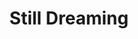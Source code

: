 ---
layout: product
product_id: 4411623211070
id: 4411623211070
title: Still Dreaming
body_html: >-
  <p>Artwork for my 2020 <a href="http://coveomusic.com/" title="COVEO Music"
  target="_blank">COVEO</a> single, 'Still Dreaming'.<br></p>

  <p>I originally took the photo of the rose for one of my previous songs, <em>Autumn 14</em> but after circumstances changed before releasing the single, the song was better suited to have different artwork. Once I finished up <em>Still Dreaming</em> I knew that this was the artwork to use. </p>

  <p><a href="http://coveomusic.com/still-dreaming/" title="COVEO Music | Still Dreaming" target="_blank">Listen on your favourite platform</a>.</p>

  <p> </p>
vendor: Connell McCarthy
product_type: Posters, Prints, & Visual Artwork
created_at: 2019-12-28T16:49:33-05:00
handle: still-dreaming
updated_at: 2024-09-14T21:55:32-04:00
published_at: 2019-12-28T16:49:33-05:00
template_suffix: ""
published_scope: global
tags: Batch 04, coveo, music, Print, sunrise, sunset
status: active
admin_graphql_api_id: gid://shopify/Product/4411623211070
variants:
  - product_id: 4411623211070
    id: 39577200525374
    title: 8x10” / Full Colour
    price: "35.00"
    position: 1
    inventory_policy: continue
    compare_at_price: null
    option1: 8x10”
    option2: Full Colour
    option3: null
    created_at: 2021-09-01T14:54:34-04:00
    updated_at: 2023-10-27T20:29:39-04:00
    taxable: true
    barcode: ""
    fulfillment_service: manual
    grams: 208
    inventory_management: shopify
    requires_shipping: true
    sku: CM-PP-B1-01-XXS-FC
    weight: 0.208
    weight_unit: kg
    inventory_item_id: 41671641333822
    inventory_quantity: 100
    old_inventory_quantity: 100
    admin_graphql_api_id: gid://shopify/ProductVariant/39577200525374
    image_id: 13904778395710
  - product_id: 4411623211070
    id: 39577200656446
    title: 8x10” / Black & White
    price: "35.00"
    position: 2
    inventory_policy: continue
    compare_at_price: null
    option1: 8x10”
    option2: Black & White
    option3: null
    created_at: 2021-09-01T14:54:34-04:00
    updated_at: 2023-10-27T20:29:39-04:00
    taxable: true
    barcode: ""
    fulfillment_service: manual
    grams: 208
    inventory_management: shopify
    requires_shipping: true
    sku: CM-PP-B1-01-XXS-BW
    weight: 0.208
    weight_unit: kg
    inventory_item_id: 41671641366590
    inventory_quantity: 100
    old_inventory_quantity: 100
    admin_graphql_api_id: gid://shopify/ProductVariant/39577200656446
    image_id: 13904778362942
  - product_id: 4411623211070
    id: 39577200754750
    title: 8.5x11” / Full Colour
    price: "35.00"
    position: 3
    inventory_policy: continue
    compare_at_price: null
    option1: 8.5x11”
    option2: Full Colour
    option3: null
    created_at: 2021-09-01T14:54:34-04:00
    updated_at: 2023-10-27T20:29:39-04:00
    taxable: true
    barcode: ""
    fulfillment_service: manual
    grams: 208
    inventory_management: shopify
    requires_shipping: true
    sku: CM-PP-B1-01-XS-FC
    weight: 0.208
    weight_unit: kg
    inventory_item_id: 41671641399358
    inventory_quantity: 100
    old_inventory_quantity: 100
    admin_graphql_api_id: gid://shopify/ProductVariant/39577200754750
    image_id: 13904778395710
  - product_id: 4411623211070
    id: 39577200787518
    title: 8.5x11” / Black & White
    price: "35.00"
    position: 4
    inventory_policy: continue
    compare_at_price: null
    option1: 8.5x11”
    option2: Black & White
    option3: null
    created_at: 2021-09-01T14:54:34-04:00
    updated_at: 2023-10-27T20:29:39-04:00
    taxable: true
    barcode: ""
    fulfillment_service: manual
    grams: 208
    inventory_management: shopify
    requires_shipping: true
    sku: CM-PP-B1-01-XS-BW
    weight: 0.208
    weight_unit: kg
    inventory_item_id: 41671641432126
    inventory_quantity: 100
    old_inventory_quantity: 100
    admin_graphql_api_id: gid://shopify/ProductVariant/39577200787518
    image_id: 13904778362942
  - product_id: 4411623211070
    id: 39577200820286
    title: 13x19” / Full Colour
    price: "40.00"
    position: 5
    inventory_policy: continue
    compare_at_price: null
    option1: 13x19”
    option2: Full Colour
    option3: null
    created_at: 2021-09-01T14:54:34-04:00
    updated_at: 2023-10-27T20:29:39-04:00
    taxable: true
    barcode: ""
    fulfillment_service: manual
    grams: 208
    inventory_management: shopify
    requires_shipping: true
    sku: CM-PP-B1-01-S-FC
    weight: 0.208
    weight_unit: kg
    inventory_item_id: 41671641464894
    inventory_quantity: 100
    old_inventory_quantity: 100
    admin_graphql_api_id: gid://shopify/ProductVariant/39577200820286
    image_id: 13904778395710
  - product_id: 4411623211070
    id: 39577200853054
    title: 13x19” / Black & White
    price: "40.00"
    position: 6
    inventory_policy: continue
    compare_at_price: null
    option1: 13x19”
    option2: Black & White
    option3: null
    created_at: 2021-09-01T14:54:34-04:00
    updated_at: 2023-10-27T20:29:39-04:00
    taxable: true
    barcode: ""
    fulfillment_service: manual
    grams: 208
    inventory_management: shopify
    requires_shipping: true
    sku: CM-PP-B1-01-S-BW
    weight: 0.208
    weight_unit: kg
    inventory_item_id: 41671641497662
    inventory_quantity: 100
    old_inventory_quantity: 100
    admin_graphql_api_id: gid://shopify/ProductVariant/39577200853054
    image_id: 13904778362942
  - product_id: 4411623211070
    id: 39577200885822
    title: 16x20” / Full Colour
    price: "50.00"
    position: 7
    inventory_policy: continue
    compare_at_price: null
    option1: 16x20”
    option2: Full Colour
    option3: null
    created_at: 2021-09-01T14:54:34-04:00
    updated_at: 2023-10-27T20:29:39-04:00
    taxable: true
    barcode: ""
    fulfillment_service: manual
    grams: 208
    inventory_management: shopify
    requires_shipping: true
    sku: CM-PP-B1-01-M-FC
    weight: 0.208
    weight_unit: kg
    inventory_item_id: 41671641530430
    inventory_quantity: 100
    old_inventory_quantity: 100
    admin_graphql_api_id: gid://shopify/ProductVariant/39577200885822
    image_id: 13904778395710
  - product_id: 4411623211070
    id: 39577200918590
    title: 16x20” / Black & White
    price: "50.00"
    position: 8
    inventory_policy: continue
    compare_at_price: null
    option1: 16x20”
    option2: Black & White
    option3: null
    created_at: 2021-09-01T14:54:34-04:00
    updated_at: 2023-10-27T20:29:39-04:00
    taxable: true
    barcode: ""
    fulfillment_service: manual
    grams: 208
    inventory_management: shopify
    requires_shipping: true
    sku: CM-PP-B1-01-M-BW
    weight: 0.208
    weight_unit: kg
    inventory_item_id: 41671641563198
    inventory_quantity: 100
    old_inventory_quantity: 100
    admin_graphql_api_id: gid://shopify/ProductVariant/39577200918590
    image_id: 13904778362942
  - product_id: 4411623211070
    id: 39577200951358
    title: 20x24” / Full Colour
    price: "60.00"
    position: 9
    inventory_policy: continue
    compare_at_price: null
    option1: 20x24”
    option2: Full Colour
    option3: null
    created_at: 2021-09-01T14:54:34-04:00
    updated_at: 2023-10-27T20:29:39-04:00
    taxable: true
    barcode: ""
    fulfillment_service: manual
    grams: 208
    inventory_management: shopify
    requires_shipping: true
    sku: CM-PP-B1-01-L-FC
    weight: 0.208
    weight_unit: kg
    inventory_item_id: 41671641595966
    inventory_quantity: 100
    old_inventory_quantity: 100
    admin_graphql_api_id: gid://shopify/ProductVariant/39577200951358
    image_id: 13904778395710
  - product_id: 4411623211070
    id: 39577200984126
    title: 20x24” / Black & White
    price: "60.00"
    position: 10
    inventory_policy: continue
    compare_at_price: null
    option1: 20x24”
    option2: Black & White
    option3: null
    created_at: 2021-09-01T14:54:34-04:00
    updated_at: 2023-10-27T20:29:39-04:00
    taxable: true
    barcode: ""
    fulfillment_service: manual
    grams: 208
    inventory_management: shopify
    requires_shipping: true
    sku: CM-PP-B1-01-L-BW
    weight: 0.208
    weight_unit: kg
    inventory_item_id: 41671641628734
    inventory_quantity: 100
    old_inventory_quantity: 100
    admin_graphql_api_id: gid://shopify/ProductVariant/39577200984126
    image_id: 13904778362942
  - product_id: 4411623211070
    id: 39577201016894
    title: 20x30” / Full Colour
    price: "70.00"
    position: 11
    inventory_policy: continue
    compare_at_price: null
    option1: 20x30”
    option2: Full Colour
    option3: null
    created_at: 2021-09-01T14:54:34-04:00
    updated_at: 2023-10-27T20:29:39-04:00
    taxable: true
    barcode: ""
    fulfillment_service: manual
    grams: 208
    inventory_management: shopify
    requires_shipping: true
    sku: CM-PP-B1-01-XL-FC
    weight: 0.208
    weight_unit: kg
    inventory_item_id: 41671641661502
    inventory_quantity: 100
    old_inventory_quantity: 100
    admin_graphql_api_id: gid://shopify/ProductVariant/39577201016894
    image_id: 13904778395710
  - product_id: 4411623211070
    id: 39577201049662
    title: 20x30” / Black & White
    price: "70.00"
    position: 12
    inventory_policy: continue
    compare_at_price: null
    option1: 20x30”
    option2: Black & White
    option3: null
    created_at: 2021-09-01T14:54:34-04:00
    updated_at: 2023-10-27T20:29:39-04:00
    taxable: true
    barcode: ""
    fulfillment_service: manual
    grams: 208
    inventory_management: shopify
    requires_shipping: true
    sku: CM-PP-B1-01-XL-BW
    weight: 0.208
    weight_unit: kg
    inventory_item_id: 41671641694270
    inventory_quantity: 100
    old_inventory_quantity: 100
    admin_graphql_api_id: gid://shopify/ProductVariant/39577201049662
    image_id: 13904778362942
  - product_id: 4411623211070
    id: 39577201082430
    title: 24x36” / Full Colour
    price: "90.00"
    position: 13
    inventory_policy: continue
    compare_at_price: null
    option1: 24x36”
    option2: Full Colour
    option3: null
    created_at: 2021-09-01T14:54:34-04:00
    updated_at: 2023-10-27T20:29:39-04:00
    taxable: true
    barcode: ""
    fulfillment_service: manual
    grams: 208
    inventory_management: shopify
    requires_shipping: true
    sku: CM-PP-B1-01-XXL-FC
    weight: 0.208
    weight_unit: kg
    inventory_item_id: 41671641727038
    inventory_quantity: 100
    old_inventory_quantity: 100
    admin_graphql_api_id: gid://shopify/ProductVariant/39577201082430
    image_id: 13904778395710
  - product_id: 4411623211070
    id: 39577201115198
    title: 24x36” / Black & White
    price: "90.00"
    position: 14
    inventory_policy: continue
    compare_at_price: null
    option1: 24x36”
    option2: Black & White
    option3: null
    created_at: 2021-09-01T14:54:34-04:00
    updated_at: 2023-10-27T20:29:39-04:00
    taxable: true
    barcode: ""
    fulfillment_service: manual
    grams: 208
    inventory_management: shopify
    requires_shipping: true
    sku: CM-PP-B1-01-XXL-BW
    weight: 0.208
    weight_unit: kg
    inventory_item_id: 41671641759806
    inventory_quantity: 100
    old_inventory_quantity: 100
    admin_graphql_api_id: gid://shopify/ProductVariant/39577201115198
    image_id: 13904778362942
  - product_id: 4411623211070
    id: 39577201147966
    title: 30x40” / Full Colour
    price: "100.00"
    position: 15
    inventory_policy: continue
    compare_at_price: null
    option1: 30x40”
    option2: Full Colour
    option3: null
    created_at: 2021-09-01T14:54:34-04:00
    updated_at: 2023-10-27T20:29:39-04:00
    taxable: true
    barcode: ""
    fulfillment_service: manual
    grams: 208
    inventory_management: shopify
    requires_shipping: true
    sku: CM-PP-B1-01-XXXL-FC
    weight: 0.208
    weight_unit: kg
    inventory_item_id: 41671641792574
    inventory_quantity: 100
    old_inventory_quantity: 100
    admin_graphql_api_id: gid://shopify/ProductVariant/39577201147966
    image_id: 13904778395710
  - product_id: 4411623211070
    id: 39577201180734
    title: 30x40” / Black & White
    price: "100.00"
    position: 16
    inventory_policy: continue
    compare_at_price: null
    option1: 30x40”
    option2: Black & White
    option3: null
    created_at: 2021-09-01T14:54:35-04:00
    updated_at: 2023-10-27T20:29:39-04:00
    taxable: true
    barcode: ""
    fulfillment_service: manual
    grams: 208
    inventory_management: shopify
    requires_shipping: true
    sku: CM-PP-B1-01-XXXL-BW
    weight: 0.208
    weight_unit: kg
    inventory_item_id: 41671641825342
    inventory_quantity: 100
    old_inventory_quantity: 100
    admin_graphql_api_id: gid://shopify/ProductVariant/39577201180734
    image_id: 13904778362942
options:
  - product_id: 4411623211070
    id: 5729204273214
    name: Size
    position: 1
    values:
      - 8x10”
      - 8.5x11”
      - 13x19”
      - 16x20”
      - 20x24”
      - 20x30”
      - 24x36”
      - 30x40”
  - product_id: 4411623211070
    id: 8590027259966
    name: Color
    position: 2
    values:
      - Full Colour
      - Black & White
images:
  - id: 13904778395710
    alt: null
    position: 1
    product_id: 4411623211070
    created_at: 2019-12-28T16:53:13-05:00
    updated_at: 2019-12-28T16:53:19-05:00
    admin_graphql_api_id: gid://shopify/ProductImage/13904778395710
    width: 1000
    height: 1500
    src: https://cdn.shopify.com/s/files/1/1624/2355/products/Still-Dreaming---Product-2019.jpg?v=1577569999
    variant_ids:
      - 39577200525374
      - 39577200754750
      - 39577200820286
      - 39577200885822
      - 39577200951358
      - 39577201016894
      - 39577201082430
      - 39577201147966
  - id: 13904778362942
    alt: null
    position: 2
    product_id: 4411623211070
    created_at: 2019-12-28T16:53:13-05:00
    updated_at: 2019-12-28T16:53:19-05:00
    admin_graphql_api_id: gid://shopify/ProductImage/13904778362942
    width: 1000
    height: 1500
    src: https://cdn.shopify.com/s/files/1/1624/2355/products/Still-Dreaming---Product-2019-_B_W.jpg?v=1577569999
    variant_ids:
      - 39577200656446
      - 39577200787518
      - 39577200853054
      - 39577200918590
      - 39577200984126
      - 39577201049662
      - 39577201115198
      - 39577201180734
  - id: 28230304235582
    alt: null
    position: 3
    product_id: 4411623211070
    created_at: 2021-05-04T20:49:12-04:00
    updated_at: 2021-05-04T20:49:12-04:00
    admin_graphql_api_id: gid://shopify/ProductImage/28230304235582
    width: 2000
    height: 1800
    src: https://cdn.shopify.com/s/files/1/1624/2355/products/PAR_02_0001_1a5c32ba-9417-4e0f-a51b-b4a0722bc9fb.png?v=1620175752
    variant_ids: []
  - id: 29846617292862
    alt: null
    position: 4
    product_id: 4411623211070
    created_at: 2022-11-23T20:03:20-05:00
    updated_at: 2022-11-23T20:03:21-05:00
    admin_graphql_api_id: gid://shopify/ProductImage/29846617292862
    width: 1746
    height: 2280
    src: https://cdn.shopify.com/s/files/1/1624/2355/products/StillDreaming_Colour.png?v=1669251801
    variant_ids: []
image:
  id: 13904778395710
  alt: null
  position: 1
  product_id: 4411623211070
  created_at: 2019-12-28T16:53:13-05:00
  updated_at: 2019-12-28T16:53:19-05:00
  admin_graphql_api_id: gid://shopify/ProductImage/13904778395710
  width: 1000
  height: 1500
  src: https://cdn.shopify.com/s/files/1/1624/2355/products/Still-Dreaming---Product-2019.jpg?v=1577569999
  variant_ids:
    - 39577200525374
    - 39577200754750
    - 39577200820286
    - 39577200885822
    - 39577200951358
    - 39577201016894
    - 39577201082430
    - 39577201147966

---